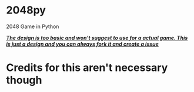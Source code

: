 # 2048py
2048 Game in Python 
<br>

<b><u><i>The design is too basic and won't suggest to use for a actual game. This is just a design and you can always fork it and create a issue</b></u></i>
# Credits for this aren't necessary though
